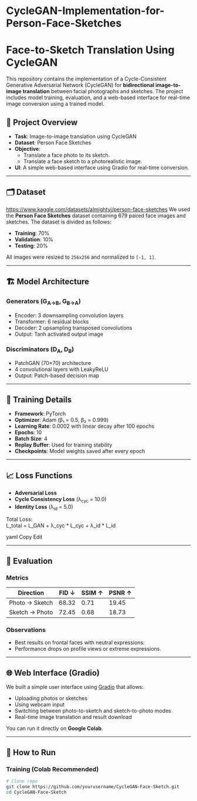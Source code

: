# CycleGAN-Implementation-for-Person-Face-Sketches
# Face-to-Sketch Translation Using CycleGAN

This repository contains the implementation of a Cycle-Consistent Generative Adversarial Network (CycleGAN) for **bidirectional image-to-image translation** between facial photographs and sketches. The project includes model training, evaluation, and a web-based interface for real-time image conversion using a trained model.

## 🧠 Project Overview

- **Task**: Image-to-image translation using CycleGAN
- **Dataset**: Person Face Sketches
- **Objective**: 
  - Translate a face photo to its sketch.
  - Translate a face sketch to a photorealistic image.
- **UI**: A simple web-based interface using Gradio for real-time conversion.

---

## 🗂️ Dataset
https://www.kaggle.com/datasets/almightyj/person-face-sketches
We used the **Person Face Sketches** dataset containing 679 paired face images and sketches. The dataset is divided as follows:

- **Training**: 70%
- **Validation**: 10%
- **Testing**: 20%

All images were resized to `256x256` and normalized to `[-1, 1]`.

---

## 🏗️ Model Architecture

### Generators (G<sub>A→B</sub>, G<sub>B→A</sub>)
- Encoder: 3 downsampling convolution layers
- Transformer: 6 residual blocks
- Decoder: 2 upsampling transposed convolutions
- Output: Tanh activated output image

### Discriminators (D<sub>A</sub>, D<sub>B</sub>)
- PatchGAN (70×70) architecture
- 4 convolutional layers with LeakyReLU
- Output: Patch-based decision map

---

## 🔧 Training Details

- **Framework**: PyTorch
- **Optimizer**: Adam (β₁ = 0.5, β₂ = 0.999)
- **Learning Rate**: 0.0002 with linear decay after 100 epochs
- **Epochs**: 10
- **Batch Size**: 4
- **Replay Buffer**: Used for training stability
- **Checkpoints**: Model weights saved after every epoch

---

## 📈 Loss Functions

- **Adversarial Loss**
- **Cycle Consistency Loss** (λ<sub>cyc</sub> = 10.0)
- **Identity Loss** (λ<sub>id</sub> = 5.0)

Total Loss:  
L_total = L_GAN + λ_cyc * L_cyc + λ_id * L_id

yaml
Copy
Edit

---

## 🧪 Evaluation

### Metrics
| Direction         | FID ↓ | SSIM ↑ | PSNR ↑ |
|------------------|-------|--------|--------|
| Photo → Sketch    | 68.32 | 0.71   | 19.45  |
| Sketch → Photo    | 72.45 | 0.68   | 18.73  |

### Observations
- Best results on frontal faces with neutral expressions.
- Performance drops on profile views or extreme expressions.

---

## 🌐 Web Interface (Gradio)

We built a simple user interface using [Gradio](https://gradio.app) that allows:

- Uploading photos or sketches
- Using webcam input
- Switching between photo-to-sketch and sketch-to-photo modes
- Real-time image translation and result download

You can run it directly on **Google Colab**.

---

## 🚀 How to Run

### Training (Colab Recommended)
```bash
# Clone repo
git clone https://github.com/yourusername/CycleGAN-Face-Sketch.git
cd CycleGAN-Face-Sketch

